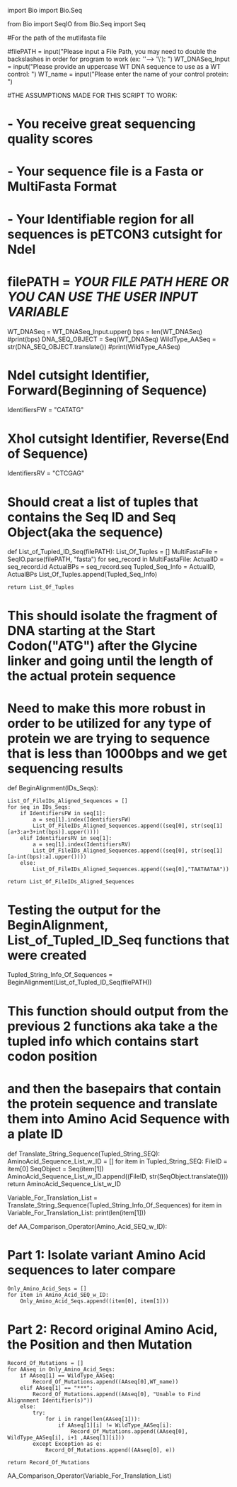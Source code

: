 import Bio
import Bio.Seq

from Bio import SeqIO
from Bio.Seq import Seq

#For the path of the mutlifasta file

#filePATH = input("Please input a File Path, you may need to double the backslashes in order for program to work (ex: '\'--> '\\'): ")
WT_DNASeq_Input = input("Please provide an uppercase WT DNA sequence to use as a WT control: ")
WT_name = input("Please enter the name of your control protein: ")


#THE ASSUMPTIONS MADE FOR THIS SCRIPT TO WORK:
# - You receive great sequencing quality scores
# - Your sequence file is a Fasta or MultiFasta Format
# - Your Identifiable region for all sequences is pETCON3 cutsight for NdeI

# filePATH = ***YOUR FILE PATH HERE OR YOU CAN USE THE USER INPUT VARIABLE***

WT_DNASeq = WT_DNASeq_Input.upper()
bps = len(WT_DNASeq)
#print(bps)
DNA_SEQ_OBJECT = Seq(WT_DNASeq)
WildType_AASeq = str(DNA_SEQ_OBJECT.translate())
#print(WildType_AASeq)
# NdeI cutsight Identifier, Forward(Beginning of Sequence)
IdentifiersFW = "CATATG"
# XhoI cutsight Identifier, Reverse(End of Sequence)
IdentifiersRV = "CTCGAG"



# Should creat a list of tuples that contains the Seq ID and Seq Object(aka the sequence)
def List_of_Tupled_ID_Seq(filePATH):
    List_Of_Tuples = []
    MultiFastaFile = SeqIO.parse(filePATH, "fasta")
    for seq_record in MultiFastaFile:
        ActualID = seq_record.id
        ActualBPs = seq_record.seq
        Tupled_Seq_Info = ActualID, ActualBPs
        List_Of_Tuples.append(Tupled_Seq_Info)
    
    return List_Of_Tuples

# This should isolate the fragment of DNA starting at the Start Codon("ATG") after the Glycine linker and going until the length of the actual protein sequence
# Need to make this more robust in order to be utilized for any type of protein we are trying to sequence that is less than 1000bps and we get sequencing results

def BeginAlignment(IDs_Seqs):
    
    List_Of_FileIDs_Aligned_Sequences = []
    for seq in IDs_Seqs:
        if IdentifiersFW in seq[1]:
            a = seq[1].index(IdentifiersFW)
            List_Of_FileIDs_Aligned_Sequences.append((seq[0], str(seq[1][a+3:a+3+int(bps)].upper())))
        elif IdentifiersRV in seq[1]:
            a = seq[1].index(IdentifiersRV)
            List_Of_FileIDs_Aligned_Sequences.append((seq[0], str(seq[1][a-int(bps):a].upper())))  
        else:
            List_Of_FileIDs_Aligned_Sequences.append((seq[0],"TAATAATAA"))
            
    return List_Of_FileIDs_Aligned_Sequences

# Testing the output for the BeginAlignment, List_of_Tupled_ID_Seq functions that were created

Tupled_String_Info_Of_Sequences = BeginAlignment(List_of_Tupled_ID_Seq(filePATH))

# This function should output from the previous 2 functions aka take a the tupled info which contains start codon position 
# and then the basepairs that contain the protein sequence and translate them into Amino Acid Sequence with a plate ID
def Translate_String_Sequence(Tupled_String_SEQ):
    AminoAcid_Sequence_List_w_ID = []
    for item in Tupled_String_SEQ:
        FileID = item[0]
        SeqObject = Seq(item[1])
        AminoAcid_Sequence_List_w_ID.append((FileID, str(SeqObject.translate())))
    return AminoAcid_Sequence_List_w_ID


Variable_For_Translation_List = Translate_String_Sequence(Tupled_String_Info_Of_Sequences)
for item in Variable_For_Translation_List:
    print(len(item[1]))

def AA_Comparison_Operator(Amino_Acid_SEQ_w_ID):
# Part 1: Isolate variant Amino Acid sequences to later compare
    Only_Amino_Acid_Seqs = []
    for item in Amino_Acid_SEQ_w_ID:
        Only_Amino_Acid_Seqs.append((item[0], item[1]))

# Part 2: Record original Amino Acid, the Position and then Mutation        
    Record_Of_Mutations = []
    for AAseq in Only_Amino_Acid_Seqs:
        if AAseq[1] == WildType_AASeq:
            Record_Of_Mutations.append((AAseq[0],WT_name))
        elif AAseq[1] == "***":
            Record_Of_Mutations.append((AAseq[0], "Unable to Find Alignnment Identifier(s)"))
        else:
            try:
                for i in range(len(AAseq[1])):
                    if AAseq[1][i] != WildType_AASeq[i]:
                        Record_Of_Mutations.append((AAseq[0], WildType_AASeq[i], i+1 ,AAseq[1][i]))
            except Exception as e:
                Record_Of_Mutations.append((AAseq[0], e))

    return Record_Of_Mutations
            
    
AA_Comparison_Operator(Variable_For_Translation_List)

